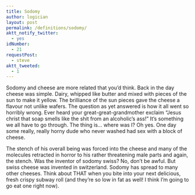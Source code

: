 ```yaml
---
title: Sodomy
author: logician
layout: post
permalink: /definitions/sodomy/
aktt_notify_twitter:
  - yes
idNumber:
  - 21
requestPost:
  - steve
aktt_tweeted:
  - 1
---
```

Sodomy and cheese are more related that you&#8217;d think. <!--more-->Back in the day cheese was simple. Dairy, whipped like butter and mixed with pieces of the sun to make it yellow. The brilliance of the sun pieces gave the cheese a flavour not unlike wafers. The question as yet answered is how it all went so horribly wrong. Ever heard your great-great-grandmother exclaim &#8220;Jesus christ that soap smells like the shit from an alcoholic&#8217;s ass!&#8221; It&#8217;s something we all have to go through. The thing is&#8230; where was I? Oh yes. One day some really, really horny dude who never washed had sex with a block of cheese.

The stench of his overall being was forced into the cheese and many of the molecules retracted in horror to his rather threatening male parts and again, the stench. Was the inventor of sodomy swiss? No, don&#8217;t be awful. But swiss cheese was invented in switzerland. Sodomy has spread to many other cheeses. Think about THAT when you bite into your next delicious, fresh crispy subway roll (and they&#8217;re so low in fat as well! I think I&#8217;m going to go eat one right now).